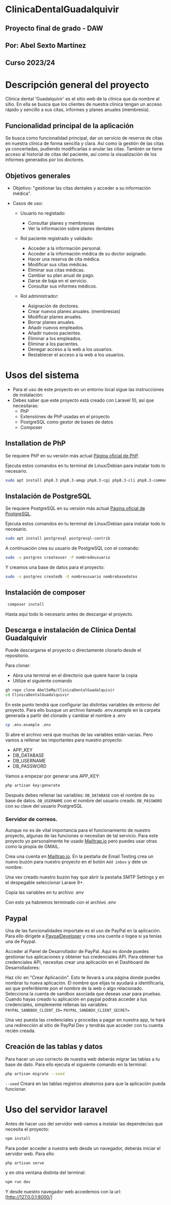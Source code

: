 # ClinicaDentalGuadalquivir

## Proyecto final de grado - DAW
## Por: Abel Sexto Martínez
## Curso 2023/24

# Descripción general del proyecto

Clínica dental 'Guadalquivir' es el sitio web de la clínica que da nombre al sitio. En ella se busca
que los clientes de nuestra clinica tengan un acceso rápido y sencillo a sus citas, informes y planes
anuales (membresia).

## Funcionalidad principal de la aplicación

Se busca como funcionalidad principal, dar un servicio de reserva de citas en nuestra clínica
de forma sencilla y clara. Así como la gestión de las citas ya concertadas, pudiendo modificarlas
o anular las citas.
También se tiene acceso al historial de citas del paciente, así como la visualización de los informes
generados por los doctores.

## Objetivos generales

-   Objetivo: "gestionar las citas dentales y acceder a su información médica".
-   Casos de uso:

    -   Usuario no registado:

        -   Consultar planes y membresias
        -   Ver la información sobre planes dentales

    -   Rol paciente registrado y validado:

        -   Acceder a la información personal.
        -   Acceder a la información médica de su doctor asignado.
        -   Hacer una reserva de cita médica.
        -   Modificar sus citas médicas.
        -   Eliminar sus citas médicas.
        -   Cambiar su plan anual de pago.
        -   Darse de baja en el servicio.
        -   Consultar sus informes médicos.

    -   Rol administrador:
        -   Asignación de doctores.
        -   Crear nuevos planes anuales. (membresias)
        -   Modificar planes anuales.
        -   Borrar planes anuales.
        -   Añadir nuevos empleados.
        -   Añadir nuevos pacientes.
        -   Eliminar a los empleados.
        -   Eliminar a los pacientes.
        -   Denegar acceso a la web a los usuarios.
        -   Restablecer el acceso a la web a los usuarios.

# Usos del sistema

-   Para el uso de este proyecto en un entorno local sigue las instrucciones de instalación:
-   Debes saber que este proyecto está creado con Laravel 10, así que necesitaras:
    -   PhP
    -   Extensiónes de PhP usadas en el proyecto
    -   PostgreSQL como gestor de bases de datos
    -   Composer

## Installation de PhP

Se requiere PhP en su versión más actual [Página oficial de PhP](https://www.postgresql.org/).

Ejecuta estos comandos en tu terminal de Linux/Debian para instalar todo lo necesario.

```sh
sudo apt install php8.3 php8.3-amqp php8.3-cgi php8.3-cli php8.3-common php8.3-curl php8.3-fpm php8.3-gd php8.3-igbinary php8.3-intl php8.3-mbstring php8.3-opcache php8.3-pgsql php8.3-readline php8.3-redis php8.3-sqlite3 php8.3-xml php8.3-zip php8.3-bcmath php8.3-gmp php-imagick
```

## Instalación de PostgreSQL

Se requiere PostgreSQL en su versión más actual [Página oficial de PostgreSQL](https://php.net).

Ejecuta estos comandos en tu terminal de Linux/Debian para instalar todo lo necesario.

```sh
sudo apt install postgresql postgresql-contrib
```

A continuación crea su usuario de PostgreSQL con el comando:

```sh
sudo -u postgres createuser -P nombredeusuario
```

Y creamos una base de datos para el proyecto:

```sh
sudo -u postgres createdb -O nombreusuario nombrebasedatos
```
## Instalación de composer
```sh
 composer install
```
Hasta aquí todo lo necesario antes de descargar el proyecto.

## Descarga e instalación de Clínica Dental Guadalquivir

Puede descargarse el proyecto o directamente clonarlo desde el repositorio.

Para clonar:

-   Abra una terminal en el directorio que quiere hacer la copia
-   Utilize el siguiente comando

```sh
gh repo clone AbelSeMa/ClinicaDentalGuadalquivir
cd ClinicaDentalGuadalquivir
```

En este punto tendrá que configurar las distintas variables de entorno del proyecto. Para ello busque un archivo
llamado .env.example en la carpeta generada a partir del clonado y cambiar el nombre a .env

```sh
cp .env.example .env
```

Si abre el archivo verá que muchas de las variables están vacías. Pero vamos a rellenar las importantes para nuestro proyecto:

-   APP_KEY
-   DB_DATABASE
-   DB_USERNAME
-   DB_PASSWORD

Vamos a empezar por generar una APP_KEY:

```sh
php artisan key:generate
```

Después debes rellenar las variables:
`DB_DATABASE` con el nombre de su base de datos.
`DB_USERNAME` con el nombre del usuario creado.
`DB_PASSWORD` con su clave del usuario PostgreSQL

### Servidor de correos.

Aunque no es de vital importancia para el funcionamiento de nuestro proyecto,
algunas de las funciones si necesitan de tal servicio.
Para este proyecto yo personalmente he usado [Mailtrap.io](https://mailtrap.io/)
pero puedes usar otras como la propia de GMAIL.

Crea una cuenta en [Mailtrap.io](https://mailtrap.io/). En la pestaña de Email Testing crea un nuevo buzón para nuestro proyecto en el botón `Add inbox` y dele un nombre.

Una vex creado nuestro buzón hay que abrir la pestaña SMTP Settings y en el despegable seleccionar Larave 9+.

Copia las variables en tu archivo .env

Con esto ya habremos terminado con el archivo .env

## Paypal

Una de las funcionalidades importate es el uso de PayPal en la aplicación. Para ello dirigete a [PaypalDeveloper](https://developer.paypal.com/home) y crea una cuenta o logea si ya tenías una de Paypal.

Acceder al Panel de Desarrollador de PayPal. Aquí es donde puedes gestionar tus aplicaciones y obtener tus credenciales API. Para obtener tus credenciales API, necesitas crear una aplicación en el Dashboard de Desarrolladores:

Haz clic en "Crear Aplicación". Esto te llevará a una página donde puedes nombrar tu nueva aplicación. El nombre que elijas te ayudará a identificarla, así que preferiblente pon el nombre de la web o algo relacionado. Selecciona la cuenta de sandbox asociada que deseas usar para pruebas.
Cuando hayas creado tu aplicación en paypal podras acceder a tus credenciales, simplemente rellenas las variables:
`PAYPAL_SANDBOX_CLIENT_ID=`
`PAYPAL_SANDBOX_CLIENT_SECRET=`

Una vez puesta las credenciales y procedas a pagar en nuestra app, te hará una redirección al sitio de PayPal Dev y tendrás que acceder con tu cuenta recién creada.

## Creación de las tablas y datos
Para hacer un uso correcto de nuestra web deberás migrar las tablas a tu base de dato. Para ello ejecuta el siguiente comando en la terminal:
```sh
php artisan migrate --seed
```
`--seed` Creará en las tablas registros aleatorios para que la aplicación pueda funcionar.

# Uso del servidor laravel
Antes de hacer uso del servidor web vamos a instalar las dependecias que necesita el proyecto:
```sh
npm install
```
Para poder acceder a nuestra web desde un navegador, deberás iniciar el servidor web. Para ello:
```sh
php artisan serve
```
y en otra ventana distinta del terminal:
```sh
npm run dev
```
Y desde nuestro navegador web accedemos con la url: [http://127.0.0.1:8000/]